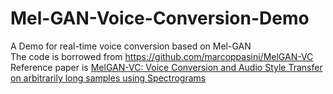 # Mel-GAN-Voice-Conversion-Demo
A Demo for real-time voice conversion based on Mel-GAN  
The code is borrowed from https://github.com/marcoppasini/MelGAN-VC
Reference paper is [MelGAN-VC: Voice Conversion and Audio Style Transfer on arbitrarily long samples using Spectrograms](https://arxiv.org/abs/1910.03713)  
